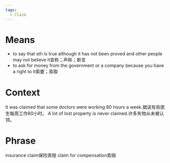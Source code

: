 ```yaml
---
tags:
  - Claim
---
```

# Means
- to say that sth is true although it has not been proved and other people may not believe it宣称；声称；断言
- to ask for money from the government or a company because you have a right to it索要；索取
# Context
It was claimed that some doctors were working 80 hours a week.据说有些医生每周工作80小时。
A lot of lost property is never claimed.许多失物从未被认领。
# Phrase
insurance claim保险索赔
claim for compensation索赔